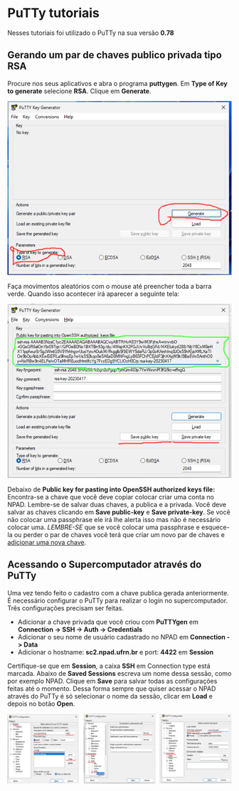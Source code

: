 # PuTTy tutoriais

Nesses tutoriais foi utilizado o PuTTy na sua versão **0.78**

## Gerando um par de chaves publico privada tipo RSA

Procure nos seus aplicativos e abra o programa **puttygen**.
Em **Type of Key to generate** selecione **RSA**. Clique em **Generate**.

![PuTTyGen](../assets/putty_tutorial/puttygen_before.png)

Faça movimentos aleatórios com o mouse até preencher toda a barra verde. Quando
isso acontecer irá aparecer a seguinte tela:

![PuTTyGen after](../assets/putty_tutorial/puttygen_after.png)

Debaixo de **Public key for pasting into OpenSSH authorized keys file:** Encontra-se
a chave que você deve copiar colocar criar uma conta no NPAD. Lembre-se de salvar duas chaves, a publica e a privada. Você deve salvar as chaves clicando em **Save public-key** e **Save private-key**. Se você não colocar uma passphrase ele irá lhe alerta isso mas não é necessário colocar uma. *LEMBRE-SE* que se você colocar uma passphrase e esquece-la ou perder o par de chaves você terá que criar um novo par de chaves e [adicionar uma nova chave](http://npad.ufrn.br/npad/chave).

## Acessando o Supercomputador através do PuTTy

Uma vez tendo feito o cadastro com a chave publica gerada anteriormente.
É necessário configurar o PuTTy para realizar o login no supercomputador.
Três configurações precisam ser feitas.

- Adicionar a chave privada que você criou com **PuTTYgen** em **Connection -> SSH -> Auth -> Credentials**
- Adicionar o seu nome de usuário cadastrado no NPAD em **Connection -> Data**
- Adicionar o hostname: **sc2.npad.ufrn.br** e port: **4422** em **Session**

Certifique-se que em **Session**, a caixa **SSH** em Connection type está marcada.
Abaixo de **Saved Sessions** escreva um nome dessa sessão, como por exemplo NPAD.
Clique em **Save** para salvar todas as configurações feitas até o momento.
Dessa forma sempre que quiser acessar o NPAD através do PuTTy é só selecionar o
nome da sessão, clicar em **Load** e depois no botão **Open**.

![PuTTY Config Session](../assets/putty_tutorial/putty_config_session.png)
